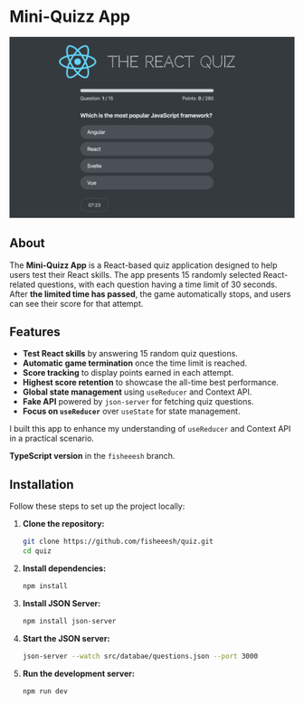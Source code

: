 # Mini-Quizz App

![App Preview](public/preview.png)

## About
The **Mini-Quizz App** is a React-based quiz application designed to help users test their React skills. The app presents 15 randomly selected React-related questions, with each question having a time limit of 30 seconds. After **the limited time has passed**, the game automatically stops, and users can see their score for that attempt.

## Features
- **Test React skills** by answering 15 random quiz questions.
- **Automatic game termination** once the time limit is reached.
- **Score tracking** to display points earned in each attempt.
- **Highest score retention** to showcase the all-time best performance.
- **Global state management** using `useReducer` and Context API.
- **Fake API** powered by `json-server` for fetching quiz questions.
- **Focus on `useReducer`** over `useState` for state management.

I built this app to enhance my understanding of `useReducer` and Context API in a practical scenario.

**TypeScript version** in the `fisheeesh` branch.

## Installation

Follow these steps to set up the project locally:

1. **Clone the repository:**
   ```sh
   git clone https://github.com/fisheeesh/quiz.git
   cd quiz
   ```
2. **Install dependencies:**
   ```sh
   npm install
   ```
3. **Install JSON Server:**
   ```sh
   npm install json-server
   ```
4. **Start the JSON server:**
   ```sh
   json-server --watch src/databae/questions.json --port 3000
   ```
5. **Run the development server:**
   ```sh
   npm run dev
   ```
